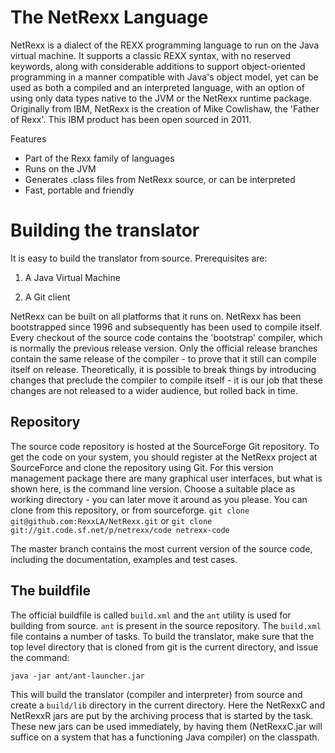 # The NetRexx Language

NetRexx is a dialect of the REXX programming language to run on the Java virtual machine. It supports a classic REXX syntax, with no reserved keywords, along with considerable additions to support object-oriented programming in a manner compatible with Java's object model, yet can be used as both a compiled and an interpreted language, with an option of using only data types native to the JVM or the NetRexx runtime package. Originally from IBM, NetRexx is the creation of Mike Cowlishaw, the 'Father of Rexx'. This IBM product has been open sourced in 2011.

Features
- Part of the Rexx family of languages
- Runs on the JVM
- Generates .class files from NetRexx source, or can be interpreted
- Fast, portable and friendly

# Building the translator

It is easy to build the translator from source. Prerequisites are:

1.  A Java Virtual Machine

2.  A Git client

NetRexx can be built on all platforms that it runs on. NetRexx has been
bootstrapped since 1996 and subsequently has been used to compile
itself. Every checkout of the source code contains the 'bootstrap'
compiler, which is normally the previous release version. Only the
official release branches contain the same release of the compiler - to
prove that it still can compile itself on release. Theoretically, it is
possible to break things by introducing changes that preclude the
compiler to compile itself - it is our job that these changes are not
released to a wider audience, but rolled back in time.

## Repository

The source code repository is hosted at the SourceForge Git repository.
To get the code on your system, you should register at the NetRexx
project at SourceForce and clone the repository using Git. For this
version management package there are many graphical user interfaces, but
what is shown here, is the command line version. Choose a suitable place
as working directory - you can later move it around as you please.
You can clone from this repository, or from sourceforge.
`git clone git@github.com:RexxLA/NetRexx.git`
or
`git clone git://git.code.sf.net/p/netrexx/code netrexx-code`

The master branch contains the most current version of the source code,
including the documentation, examples and test cases.

## The buildfile

The official buildfile is called `build.xml` and the `ant` utility is used for building
from source. `ant` is present in the source repository.
The `build.xml` file contains a number of tasks. To build the
translator, make sure that the top level directory that is cloned from
git is the current directory, and issue the command:

`java -jar ant/ant-launcher.jar`

This will build the translator (compiler and interpreter) from source
and create a ```build/lib``` directory in the
current directory. Here the NetRexxC and NetRexxR jars are put by the
archiving process that is started by the task. These new jars can be
used immediately, by having them (NetRexxC.jar will suffice on a system
that has a functioning Java compiler) on the classpath.
